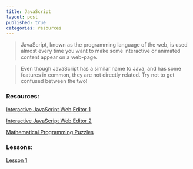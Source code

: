```yaml
---
title: JavaScript
layout: post
published: true
categories: resources
---
```


> JavaScript, known as the programming language of the web, is used almost every time you want to make some interactive or animated content appear on a web-page.

> Even though JavaScript has a similar name to Java, and has some features in common, they are not directly related. Try not to get confused between the two!

### Resources:

[Interactive JavaScript Web Editor 1](http://jsbin.com/?js,console)

[Interactive JavaScript Web Editor 2](http://repl.it/languages/JavaScript/)

[Mathematical Programming Puzzles](https://projecteuler.net/problems)

### Lessons:

[Lesson 1](https://docs.google.com/presentation/d/1fgeMT_xnUUeQ6BRRsKZouSzsKp6obCRaRjryk-qo7uw/edit?usp=sharing)



